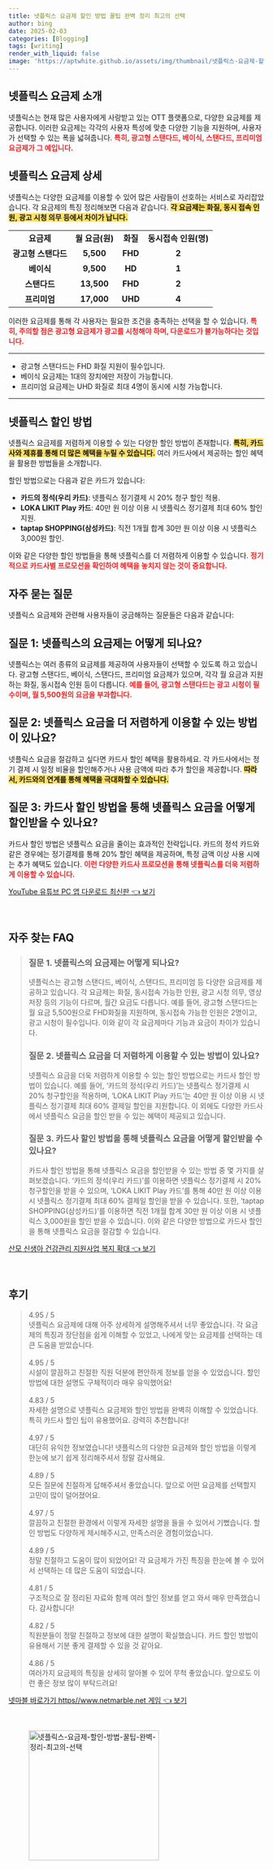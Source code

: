 ```yaml
---
title: 넷플릭스 요금제 할인 방법 꿀팁 완벽 정리 최고의 선택
author: bing
date: 2025-02-03
categories: [Blogging]
tags: [writing]
render_with_liquid: false
image: 'https://aptwhite.github.io/assets/img/thumbnail/넷플릭스-요금제-할인-방법-꿀팁-완벽-정리-최고의-선택.webp'
---
```



<h2 id='넷플릭스_요금제_소개'>넷플릭스 요금제 소개</h2>

<p>넷플릭스는 현재 많은 사용자에게 사랑받고 있는 OTT 플랫폼으로, 다양한 요금제를 제공합니다. 이러한 요금제는 각각의 사용자 특성에 맞춘 다양한 기능을 지원하며, 사용자가 선택할 수 있는 폭을 넓혀줍니다. <b><span style="color: #ee2323;">특히, 광고형 스탠다드, 베이식, 스탠다드, 프리미엄 요금제가 그 예입니다.</span></b></p>

<h2 id='넷플릭스_요금제_상세'>넷플릭스 요금제 상세</h2>

<p>넷플릭스는 다양한 요금제를 이용할 수 있어 많은 사람들이 선호하는 서비스로 자리잡았습니다. 각 요금제의 특징 정리해보면 다음과 같습니다. <b><span style="background-color: #ffe066;">각 요금제는 화질, 동시 접속 인원, 광고 시청 의무 등에서 차이가 납니다.</span></b></p>

<table>
    <tr>
        <td style="text-align: center; height: 17px;"><b>요금제</b></td>
        <td style="text-align: center; height: 17px;"><b>월 요금(원)</b></td>
        <td style="text-align: center; height: 17px;"><b>화질</b></td>
        <td style="text-align: center; height: 17px;"><b>동시접속 인원(명)</b></td>
    </tr>
    <tr>
        <td style="text-align: center; height: 17px;"><b>광고형 스탠다드</b></td>
        <td style="text-align: center; height: 17px;"><b>5,500</b></td>
        <td style="text-align: center; height: 17px;"><b>FHD</b></td>
        <td style="text-align: center; height: 17px;"><b>2</b></td>
    </tr>
    <tr>
        <td style="text-align: center; height: 17px;"><b>베이식</b></td>
        <td style="text-align: center; height: 17px;"><b>9,500</b></td>
        <td style="text-align: center; height: 17px;"><b>HD</b></td>
        <td style="text-align: center; height: 17px;"><b>1</b></td>
    </tr>
    <tr>
        <td style="text-align: center; height: 17px;"><b>스탠다드</b></td>
        <td style="text-align: center; height: 17px;"><b>13,500</b></td>
        <td style="text-align: center; height: 17px;"><b>FHD</b></td>
        <td style="text-align: center; height: 17px;"><b>2</b></td>
    </tr>
    <tr>
        <td style="text-align: center; height: 17px;"><b>프리미엄</b></td>
        <td style="text-align: center; height: 17px;"><b>17,000</b></td>
        <td style="text-align: center; height: 17px;"><b>UHD</b></td>
        <td style="text-align: center; height: 17px;"><b>4</b></td>
    </tr>
</table>

<p>이러한 요금제를 통해 각 사용자는 필요한 조건을 충족하는 선택을 할 수 있습니다. <b><span style="color: #ee2323;">특히, 주의할 점은 광고형 요금제가 광고를 시청해야 하며, 다운로드가 불가능하다는 것입니다.</span></b></p>

<hr />

<ul>
    <li>광고형 스탠다드는 FHD 화질 지원이 필수입니다.</li>
    <li>베이식 요금제는 1대의 장치에만 저장이 가능합니다.</li>
    <li>프리미엄 요금제는 UHD 화질로 최대 4명이 동시에 시청 가능합니다.</li>
</ul>

<hr />

<h2 id='넷플릭스_할인방법'>넷플릭스 할인 방법</h2>

<p>넷플릭스 요금제를 저렴하게 이용할 수 있는 다양한 할인 방법이 존재합니다. <b><span style="background-color: #ffe066;">특히, 카드사와 제휴를 통해 더 많은 혜택을 누릴 수 있습니다.</span></b> 여러 카드사에서 제공하는 할인 혜택을 활용한 방법들을 소개합니다.</p>

<p>할인 방법으로는 다음과 같은 카드가 있습니다:</p>

<ul>
    <li><b>카드의 정석(우리 카드)</b>: 넷플릭스 정기결제 시 20% 청구 할인 적용.</li>
    <li><b>LOKA LIKIT Play 카드</b>: 40만 원 이상 이용 시 넷플릭스 정기결제 최대 60% 할인 지원.</li>
    <li><b>taptap SHOPPING(삼성카드)</b>: 직전 1개월 합계 30만 원 이상 이용 시 넷플릭스 3,000원 할인.</li>
</ul>

<p>이와 같은 다양한 할인 방법들을 통해 넷플릭스를 더 저렴하게 이용할 수 있습니다. <b><span style="color: #ee2323;">정기적으로 카드사별 프로모션을 확인하여 혜택을 놓치지 않는 것이 중요합니다.</span></b></p>

<h2 id='자주_묻는_질문'>자주 묻는 질문</h2>

<p>넷플릭스 요금제와 관련해 사용자들이 궁금해하는 질문들은 다음과 같습니다:</p>

<h2 id='질문_1'>질문 1: 넷플릭스의 요금제는 어떻게 되나요?</h2>

<p>넷플릭스는 여러 종류의 요금제를 제공하여 사용자들이 선택할 수 있도록 하고 있습니다. 광고형 스탠다드, 베이식, 스탠다드, 프리미엄 요금제가 있으며, 각각 월 요금과 지원하는 화질, 동시접속 인원 등이 다릅니다. <b><span style="color: #ee2323;">예를 들어, 광고형 스탠다드는 광고 시청이 필수이며, 월 5,500원의 요금을 부과합니다.</span></b></p>

<h2 id='질문_2'>질문 2: 넷플릭스 요금을 더 저렴하게 이용할 수 있는 방법이 있나요?</h2>

<p>넷플릭스 요금을 절감하고 싶다면 카드사 할인 혜택을 활용하세요. 각 카드사에서는 정기 결제 시 일정 비율을 할인해주거나 사용 금액에 따라 추가 할인을 제공합니다. <b><span style="background-color: #ffe066;">따라서, 카드와의 연계를 통해 혜택을 극대화할 수 있습니다.</span></b></p>

<h2 id='질문_3'>질문 3: 카드사 할인 방법을 통해 넷플릭스 요금을 어떻게 할인받을 수 있나요?</h2>

<p>카드사 할인 방법은 넷플릭스 요금을 줄이는 효과적인 전략입니다. 카드의 정석 카드와 같은 경우에는 정기결제를 통해 20% 할인 혜택을 제공하며, 특정 금액 이상 사용 시에는 추가 혜택도 있습니다. <b><span style="color: #ee2323;">이런 다양한 카드사 프로모션을 통해 넷플릭스를 더욱 저렴하게 이용할 수 있습니다.</span></b></p>


<p><a class="click-button" title="YouTube 유튜브 PC 앱 다운로드 최신판" href="https://aptwhite.github.io/posts/YouTube-%EC%9C%A0%ED%8A%9C%EB%B8%8C-PC-%EC%95%B1-%EB%8B%A4%EC%9A%B4%EB%A1%9C%EB%93%9C-%EC%B5%9C%EC%8B%A0%ED%8C%90/" rel="dofollow">YouTube 유튜브 PC 앱 다운로드 최신판 👈 보기</a></p><br>
<h2 id='자주_찾는_FAQ'>자주 찾는 FAQ</h2>
<div itemscope="" itemtype="https://schema.org/FAQPage"> 
<blockquote> 
<div itemscope="" itemprop="mainEntity" itemtype="https://schema.org/Question"> 
<h3 itemprop="name">질문 1. 넷플릭스의 요금제는 어떻게 되나요?</h3> 
<div itemscope="" itemprop="acceptedAnswer" itemtype="https://schema.org/Answer"> 
<span itemprop="text"> 
<p>넷플릭스는 광고형 스탠다드, 베이식, 스탠다드, 프리미엄 등 다양한 요금제를 제공하고 있습니다. 각 요금제는 화질, 동시접속 가능한 인원, 광고 시청 의무, 영상 저장 등의 기능이 다르며, 월간 요금도 다릅니다. 예를 들어, 광고형 스탠다드는 월 요금 5,500원으로 FHD화질을 지원하며, 동시접속 가능한 인원은 2명이고, 광고 시청이 필수입니다. 이와 같이 각 요금제마다 기능과 요금이 차이가 있습니다.</p> 
</span> 
</div> 
</div> 
<div itemscope="" itemprop="mainEntity" itemtype="https://schema.org/Question"> 
<h3 itemprop="name">질문 2. 넷플릭스 요금을 더 저렴하게 이용할 수 있는 방법이 있나요?</h3> 
<div itemscope="" itemprop="acceptedAnswer" itemtype="https://schema.org/Answer"> 
<span itemprop="text"> 
<p>넷플릭스 요금을 더욱 저렴하게 이용할 수 있는 할인 방법으로는 카드사 할인 방법이 있습니다. 예를 들어, ‘카드의 정석(우리 카드)’는 넷플릭스 정기결제 시 20% 청구할인을 적용하며, ‘LOKA LIKIT Play 카드’는 40만 원 이상 이용 시 넷플릭스 정기결제 최대 60% 결제일 할인을 지원합니다. 이 외에도 다양한 카드사에서 넷플릭스 요금을 할인 받을 수 있는 혜택이 제공되고 있습니다.</p> 
</span> 
</div> 
</div> 
<div itemscope="" itemprop="mainEntity" itemtype="https://schema.org/Question"> 
<h3 itemprop="name">질문 3. 카드사 할인 방법을 통해 넷플릭스 요금을 어떻게 할인받을 수 있나요?</h3> 
<div itemscope="" itemprop="acceptedAnswer" itemtype="https://schema.org/Answer"> 
<span itemprop="text"> 
<p>카드사 할인 방법을 통해 넷플릭스 요금을 할인받을 수 있는 방법 중 몇 가지를 살펴보겠습니다. ‘카드의 정석(우리 카드)’를 이용하면 넷플릭스 정기결제 시 20% 청구할인을 받을 수 있으며, ‘LOKA LIKIT Play 카드’를 통해 40만 원 이상 이용 시 넷플릭스 정기결제 최대 60% 결제일 할인을 받을 수 있습니다. 또한, ‘taptap SHOPPING(삼성카드)’를 이용하면 직전 1개월 합계 30만 원 이상 이용 시 넷플릭스 3,000원을 할인 받을 수 있습니다. 이와 같은 다양한 방법으로 카드사 할인을 통해 넷플릭스 요금을 절감할 수 있습니다.</p> 
</span> 
</div> 
</div> 
</blockquote> 
</div>
<p><a class="click-button" title="산모 신생아 건강관리 지원사업 복지 확대" href="https://aptwhite.github.io/posts/%EC%82%B0%EB%AA%A8-%EC%8B%A0%EC%83%9D%EC%95%84-%EA%B1%B4%EA%B0%95%EA%B4%80%EB%A6%AC-%EC%A7%80%EC%9B%90%EC%82%AC%EC%97%85-%EB%B3%B5%EC%A7%80-%ED%99%95%EB%8C%80/" rel="dofollow">산모 신생아 건강관리 지원사업 복지 확대 👈 보기</a></p><br>
<h2 id='후기'>후기</h2>
<div itemscope itemtype="https://schema.org/Product">
  <blockquote>
  <div itemprop="review" itemscope itemtype="https://schema.org/Review">
      <div itemprop="reviewRating" itemscope itemtype="https://schema.org/Rating"> <span itemprop="ratingValue">4.95</span> / <span itemprop="bestRating">5</span> </div>
      <span itemprop="reviewBody">넷플릭스 요금제에 대해 아주 상세하게 설명해주셔서 너무 좋았습니다. 각 요금제의 특징과 장단점을 쉽게 이해할 수 있었고, 나에게 맞는 요금제를 선택하는 데 큰 도움을 받았습니다.</span>
  </div>
  <br>
  <div itemprop="review" itemscope itemtype="https://schema.org/Review">
      <div itemprop="reviewRating" itemscope itemtype="https://schema.org/Rating"> <span itemprop="ratingValue">4.95</span> / <span itemprop="bestRating">5</span> </div>
      <span itemprop="reviewBody">시설이 깔끔하고 친절한 직원 덕분에 편안하게 정보를 얻을 수 있었습니다. 할인 방법에 대한 설명도 구체적이라 매우 유익했어요!</span>
  </div>
  <br>
  <div itemprop="review" itemscope itemtype="https://schema.org/Review">
      <div itemprop="reviewRating" itemscope itemtype="https://schema.org/Rating"> <span itemprop="ratingValue">4.83</span> / <span itemprop="bestRating">5</span> </div>
      <span itemprop="reviewBody">자세한 설명으로 넷플릭스 요금제와 할인 방법을 완벽히 이해할 수 있었습니다. 특히 카드사 할인 팁이 유용했어요. 강력히 추천합니다!</span>
  </div>
  <br>
  <div itemprop="review" itemscope itemtype="https://schema.org/Review">
      <div itemprop="reviewRating" itemscope itemtype="https://schema.org/Rating"> <span itemprop="ratingValue">4.97</span> / <span itemprop="bestRating">5</span> </div>
      <span itemprop="reviewBody">대단히 유익한 정보였습니다! 넷플릭스의 다양한 요금제와 할인 방법을 이렇게 한눈에 보기 쉽게 정리해주셔서 정말 감사해요.</span>
  </div>
  <br>
  <div itemprop="review" itemscope itemtype="https://schema.org/Review">
      <div itemprop="reviewRating" itemscope itemtype="https://schema.org/Rating"> <span itemprop="ratingValue">4.89</span> / <span itemprop="bestRating">5</span> </div>
      <span itemprop="reviewBody">모든 질문에 친절하게 답해주셔서 좋았습니다. 앞으로 어떤 요금제를 선택할지 고민이 많이 덜어졌어요.</span>
  </div>
  <br>
  <div itemprop="review" itemscope itemtype="https://schema.org/Review">
      <div itemprop="reviewRating" itemscope itemtype="https://schema.org/Rating"> <span itemprop="ratingValue">4.97</span> / <span itemprop="bestRating">5</span> </div>
      <span itemprop="reviewBody">깔끔하고 친절한 환경에서 이렇게 자세한 설명을 들을 수 있어서 기뻤습니다. 할인 방법도 다양하게 제시해주시고, 만족스러운 경험이었습니다.</span>
  </div>
  <br>
  <div itemprop="review" itemscope itemtype="https://schema.org/Review">
      <div itemprop="reviewRating" itemscope itemtype="https://schema.org/Rating"> <span itemprop="ratingValue">4.89</span> / <span itemprop="bestRating">5</span> </div>
      <span itemprop="reviewBody">정말 친절하고 도움이 많이 되었어요! 각 요금제가 가진 특징을 한눈에 볼 수 있어서 선택하는 데 많은 도움이 되었습니다.</span>
  </div>
  <br>
  <div itemprop="review" itemscope itemtype="https://schema.org/Review">
      <div itemprop="reviewRating" itemscope itemtype="https://schema.org/Rating"> <span itemprop="ratingValue">4.81</span> / <span itemprop="bestRating">5</span> </div>
      <span itemprop="reviewBody">구조적으로 잘 정리된 자료와 함께 여러 할인 정보를 얻고 와서 매우 만족했습니다. 감사합니다!</span>
  </div>
  <br>
  <div itemprop="review" itemscope itemtype="https://schema.org/Review">
      <div itemprop="reviewRating" itemscope itemtype="https://schema.org/Rating"> <span itemprop="ratingValue">4.82</span> / <span itemprop="bestRating">5</span> </div>
      <span itemprop="reviewBody">직원분들이 정말 친절하고 정보에 대한 설명이 확실했습니다. 카드 할인 방법이 유용해서 기분 좋게 결제할 수 있을 것 같아요.</span>
  </div>
  <br>
  <div itemprop="review" itemscope itemtype="https://schema.org/Review">
      <div itemprop="reviewRating" itemscope itemtype="https://schema.org/Rating"> <span itemprop="ratingValue">4.86</span> / <span itemprop="bestRating">5</span> </div>
      <span itemprop="reviewBody">여러가지 요금제의 특징을 상세히 알아볼 수 있어 무척 좋았습니다. 앞으로도 이런 좋은 정보 많이 부탁드려요!</span>
  </div>
  </blockquote>
</div>
<p><a class="click-button" title="넷마블 바로가기 https//www.netmarble.net 게임" href="https://aptwhite.github.io/posts/%EB%84%B7%EB%A7%88%EB%B8%94-%EB%B0%94%EB%A1%9C%EA%B0%80%EA%B8%B0-httpswww.netmarble.net-%EA%B2%8C%EC%9E%84/" rel="dofollow">넷마블 바로가기 https//www.netmarble.net 게임 👈 보기</a></p><br>
<figure class="image"><img src="https://aptwhite.github.io/assets/img/thumbnail/넷플릭스-요금제-할인-방법-꿀팁-완벽-정리-최고의-선택.webp" alt="넷플릭스-요금제-할인-방법-꿀팁-완벽-정리-최고의-선택" width="256" height="256"></figure>
